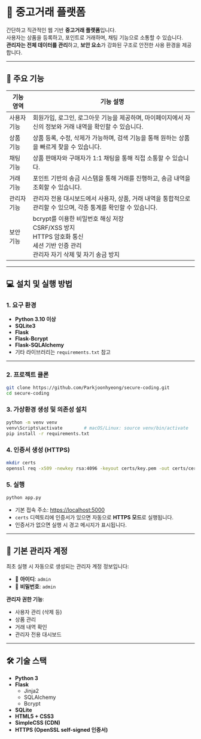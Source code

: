 # 🛒 중고거래 플랫폼

간단하고 직관적인 웹 기반 **중고거래 플랫폼**입니다.  
사용자는 상품을 등록하고, 포인트로 거래하며, 채팅 기능으로 소통할 수 있습니다.  
**관리자는 전체 데이터를 관리**하고, **보안 요소**가 강화된 구조로 안전한 사용 환경을 제공합니다.

---

## 🚀 주요 기능

| 기능 영역   | 기능 설명                                                                                                                             |
| ----------- | ------------------------------------------------------------------------------------------------------------------------------------- |
| 사용자 기능 | 회원가입, 로그인, 로그아웃 기능을 제공하며, 마이페이지에서 자신의 정보와 거래 내역을 확인할 수 있습니다.                              |
| 상품 기능   | 상품 등록, 수정, 삭제가 가능하며, 검색 기능을 통해 원하는 상품을 빠르게 찾을 수 있습니다.                                             |
| 채팅 기능   | 상품 판매자와 구매자가 1:1 채팅을 통해 직접 소통할 수 있습니다.                                                                       |
| 거래 기능   | 포인트 기반의 송금 시스템을 통해 거래를 진행하고, 송금 내역을 조회할 수 있습니다.                                                     |
| 관리자 기능 | 관리자 전용 대시보드에서 사용자, 상품, 거래 내역을 통합적으로 관리할 수 있으며, 각종 통계를 확인할 수 있습니다.                       |
| 보안 기능   | bcrypt를 이용한 비밀번호 해싱 저장<br>CSRF/XSS 방지<br>HTTPS 암호화 통신<br>세션 기반 인증 관리<br>관리자 자기 삭제 및 자기 송금 방지 |

---

## 💻 설치 및 실행 방법

### 1. 요구 환경

- **Python 3.10 이상**
- **SQLite3**
- **Flask**
- **Flask-Bcrypt**
- **Flask-SQLAlchemy**
- 기타 라이브러리는 `requirements.txt` 참고

---

### 2. 프로젝트 클론

```bash
git clone https://github.com/Parkjoonhyeong/secure-coding.git
cd secure-coding
```

### 3. 가상환경 생성 및 의존성 설치

```bash
python -m venv venv
venv\Scripts\activate        # macOS/Linux: source venv/bin/activate
pip install -r requirements.txt
```

### 4. 인증서 생성 (HTTPS)

```bash
mkdir certs
openssl req -x509 -newkey rsa:4096 -keyout certs/key.pem -out certs/cert.pem -days 365 -nodes
```

### 5. 실행

```bash
python app.py
```

- 기본 접속 주소: [https://localhost:5000](https://localhost:5000)
- `certs` 디렉토리에 인증서가 있으면 자동으로 **HTTPS 모드**로 실행됩니다.
- 인증서가 없으면 실행 시 경고 메시지가 표시됩니다.

---

## 🔐 기본 관리자 계정

최초 실행 시 자동으로 생성되는 관리자 계정 정보입니다:

- 👤 **아이디**: `admin`
- 🔑 **비밀번호**: `admin`

**관리자 권한 기능**:

- 사용자 관리 (삭제 등)
- 상품 관리
- 거래 내역 확인
- 관리자 전용 대시보드

---

## 🛠 기술 스택

- **Python 3**
- **Flask**
  - Jinja2
  - SQLAlchemy
  - Bcrypt
- **SQLite**
- **HTML5 + CSS3**
- **SimpleCSS (CDN)**
- **HTTPS (OpenSSL self-signed 인증서)**
